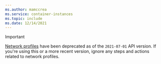 ```yaml
---
ms.author: mamccrea
ms.service: container-instances
ms.topic: include
ms.date: 12/14/2021
---
```


> [!IMPORTANT]
> [Network profiles](../../container-instances-virtual-network-concepts.md#network-profile) have been deprecated as of the `2021-07-01` API version. If you're using this or a more recent version, ignore any steps and actions related to network profiles.
